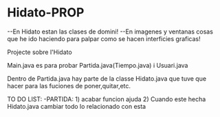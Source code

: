 # Hidato-PROP
--En Hidato estan las clases de domini!
--En imagenes y ventanas cosas que he ido haciendo para palpar como se hacen interficies graficas!

Projecte sobre l'Hidato

Main.java es para probar Partida.java(Tiempo.java) i Usuari.java

Dentro de Partida.java hay parte de la classe Hidato.java que tuve que hacer para las fuciones de poner,quitar,etc.

TO DO LIST:
  -PARTIDA: 1) acabar funcion ajuda
            2) Cuando este hecha Hidato.java cambiar todo lo relacionado con esta
